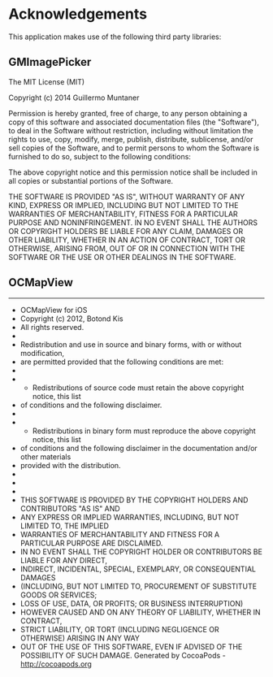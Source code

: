 # Acknowledgements
This application makes use of the following third party libraries:

## GMImagePicker

The MIT License (MIT)

Copyright (c) 2014 Guillermo Muntaner

Permission is hereby granted, free of charge, to any person obtaining a copy
of this software and associated documentation files (the "Software"), to deal
in the Software without restriction, including without limitation the rights
to use, copy, modify, merge, publish, distribute, sublicense, and/or sell
copies of the Software, and to permit persons to whom the Software is
furnished to do so, subject to the following conditions:

The above copyright notice and this permission notice shall be included in all
copies or substantial portions of the Software.

THE SOFTWARE IS PROVIDED "AS IS", WITHOUT WARRANTY OF ANY KIND, EXPRESS OR
IMPLIED, INCLUDING BUT NOT LIMITED TO THE WARRANTIES OF MERCHANTABILITY,
FITNESS FOR A PARTICULAR PURPOSE AND NONINFRINGEMENT. IN NO EVENT SHALL THE
AUTHORS OR COPYRIGHT HOLDERS BE LIABLE FOR ANY CLAIM, DAMAGES OR OTHER
LIABILITY, WHETHER IN AN ACTION OF CONTRACT, TORT OR OTHERWISE, ARISING FROM,
OUT OF OR IN CONNECTION WITH THE SOFTWARE OR THE USE OR OTHER DEALINGS IN THE
SOFTWARE.



## OCMapView

* * * * * * * * * * * * * * * * *
* OCMapView for iOS
* Copyright (c) 2012, Botond Kis
* All rights reserved.
*
* Redistribution and use in source and binary forms, with or without modification,
* are permitted provided that the following conditions are met:
*
* - Redistributions of source code must retain the above copyright notice, this list
*   of conditions and the following disclaimer.
* 
* - Redistributions in binary form must reproduce the above copyright notice, this list
*   of conditions and the following disclaimer in the documentation and/or other materials
*   provided with the distribution.
*
*
* 
* THIS SOFTWARE IS PROVIDED BY THE COPYRIGHT HOLDERS AND CONTRIBUTORS "AS IS" AND
* ANY EXPRESS OR IMPLIED WARRANTIES, INCLUDING, BUT NOT LIMITED TO, THE IMPLIED
* WARRANTIES OF MERCHANTABILITY AND FITNESS FOR A PARTICULAR PURPOSE ARE DISCLAIMED.
* IN NO EVENT SHALL THE COPYRIGHT HOLDER OR CONTRIBUTORS BE LIABLE FOR ANY DIRECT,
* INDIRECT, INCIDENTAL, SPECIAL, EXEMPLARY, OR CONSEQUENTIAL DAMAGES
* (INCLUDING, BUT NOT LIMITED TO, PROCUREMENT OF SUBSTITUTE GOODS OR SERVICES;
* LOSS OF USE, DATA, OR PROFITS; OR BUSINESS INTERRUPTION)
* HOWEVER CAUSED AND ON ANY THEORY OF LIABILITY, WHETHER IN CONTRACT,
* STRICT LIABILITY, OR TORT (INCLUDING NEGLIGENCE OR OTHERWISE) ARISING IN ANY WAY
* OUT OF THE USE OF THIS SOFTWARE, EVEN IF ADVISED OF THE POSSIBILITY OF SUCH DAMAGE.
Generated by CocoaPods - http://cocoapods.org
